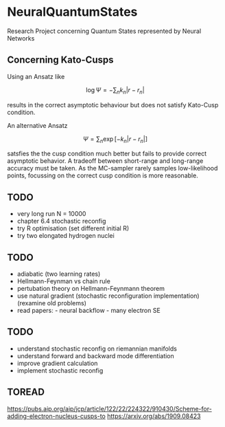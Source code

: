 # NeuralQuantumStates
Research Project concerning Quantum States represented by Neural Networks

## Concerning Kato-Cusps

Using an Ansatz like

$$
\log \Psi = -\sum_{n} k_n |r - r_n|
$$

results in the correct asymptotic behaviour but does not satisfy Kato-Cusp condition.

An alternative Ansatz

$$
\Psi = \sum_{n} \exp[-k_n |r - r_n|]
$$

satsfies the the cusp condition much better but fails to provide correct asymptotic behavior. A tradeoff between short-range and long-range accuracy must be taken. As the MC-sampler rarely samples low-likelihood points, focussing on the correct cusp condition is more reasonable.


## TODO
- very long run N = 10000
- chapter 6.4 stochastic reconfig
- try R optimisation (set different initial R)
- try two elongated hydrogen nuclei

## TODO
- adiabatic (two learning rates)
- Hellmann-Feynman vs chain rule
- pertubation theory on Hellmann-Feynmann theorem
- use natural gradient (stochastic reconfiguration implementation) (rexamine old problems)
- read papers:  - neural backflow
                - many electron SE


## TODO
- understand stochastic reconfig on riemannian manifolds
- understand forward and backward mode differentiation
- improve gradient calculation
- implement stochastic reconfig

## TOREAD
https://pubs.aip.org/aip/jcp/article/122/22/224322/910430/Scheme-for-adding-electron-nucleus-cusps-to
https://arxiv.org/abs/1909.08423